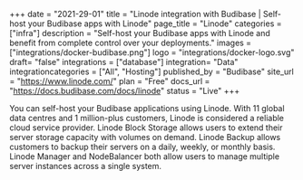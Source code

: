 +++
date = "2021-29-01"
title = "Linode integration with Budibase | Self-host your Budibase apps with Linode"
page_title = "Linode"
categories = ["infra"] 
description = "Self-host your Budibase apps with Linode and benefit from complete control over your deployments."
images = ["integrations/docker-budibase.png"]
logo = "integrations/docker-logo.svg"
draft= "false"
integrations = ["database"]
integration= "Data"
integrationcategories = ["All", "Hosting"]
published_by = "Budibase"
site_url = "https://www.linode.com/"
plan = "Free"
docs_url = "https://docs.budibase.com/docs/linode"
status = "Live" 
+++


You  can self-host your Budibase applications using Linode. With 11 global data centres and 1 million-plus customers, Linode is considered a reliable cloud service provider. Linode Block Storage allows users to extend their server storage capacity with volumes on demand. Linode Backup allows customers to backup their servers on a daily, weekly, or monthly basis. Linode Manager and NodeBalancer both allow users to manage multiple server instances across a single system.
